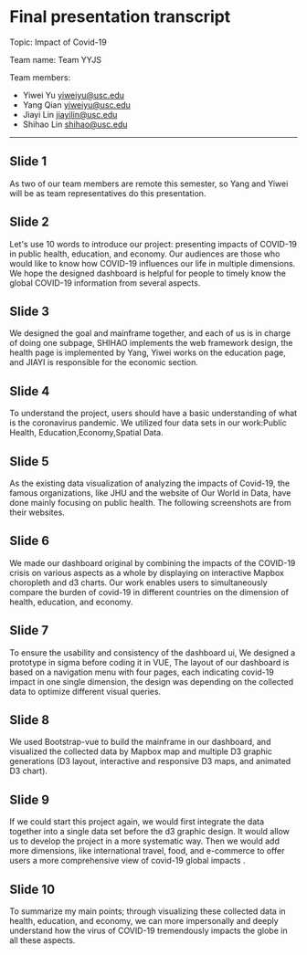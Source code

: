 # Final presentation transcript

Topic: Impact of Covid-19

Team name: Team YYJS

Team members:

- Yiwei Yu <yiweiyu@usc.edu>
- Yang Qian <yiweiyu@usc.edu>
- Jiayi Lin <jiayilin@usc.edu>
- Shihao Lin <shihao@usc.edu>

---

## Slide 1
As two of our team members are remote this semester, so Yang and Yiwei will be as team representatives do this presentation.
## Slide 2
Let's use 10 words to introduce our project: presenting impacts of COVID-19 in public health, education, and economy. Our audiences are those who would like to know how COVID-19 influences our life in multiple dimensions. We hope the designed dashboard is helpful for people to timely know the global COVID-19 information from several aspects.
## Slide 3
We designed the goal and mainframe together, and each of us is in charge of doing one subpage, 
SHIHAO implements the web framework design, the health page is implemented by Yang, Yiwei works on the education page, and JIAYI is responsible for the economic section. 
## Slide 4
To understand the project, users should have a basic understanding of what is the coronavirus pandemic. We utilized four data sets in our work:Public Health, Education,Economy,Spatial Data.
## Slide 5
As the existing data visualization of analyzing the impacts of Covid-19, the famous organizations, like JHU and the website of Our World in Data, have done mainly focusing on public health. The following screenshots are from their websites.
## Slide 6
We made our dashboard original by combining the impacts of the COVID-19 crisis on various aspects as a whole by displaying on interactive Mapbox choropleth and d3 charts. Our work enables users to simultaneously compare the burden of covid-19 in different countries on the dimension of health, education, and economy.
## Slide 7
To ensure the usability and consistency of the dashboard ui, We designed a prototype in sigma before coding it in VUE, 
The layout of our dashboard is based on a navigation menu with four pages, each indicating covid-19 impact in one single dimension, the design was depending  on the collected data to optimize different visual queries.
## Slide 8
We used Bootstrap-vue to build the mainframe in our dashboard, and visualized the collected data by Mapbox map and multiple D3 graphic generations (D3 layout, interactive and responsive  D3 maps, and animated D3 chart).
## Slide 9
If we could start this project again, we would first integrate the data together into a single data set before the d3 graphic design. It would allow us to develop the project in a more systematic way. Then we would add more dimensions, like international travel, food, and e-commerce to offer users a more comprehensive view of covid-19 global impacts .
## Slide 10
To summarize my main points; through visualizing these collected data in health, education, and economy, we can more impersonally and deeply understand how the virus of COVID-19 tremendously impacts the globe in all these aspects. 